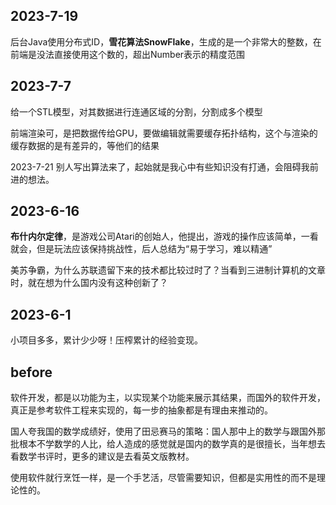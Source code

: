 ## 2023-7-19

后台Java使用分布式ID，**雪花算法SnowFlake**，生成的是一个非常大的整数，在前端是没法直接使用这个数的，超出Number表示的精度范围

## 2023-7-7

给一个STL模型，对其数据进行连通区域的分割，分割成多个模型

前端渲染可，是把数据传给GPU，要做编辑就需要缓存拓扑结构，这个与渲染的缓存数据的是有差异的，等他们的结果

2023-7-21
别人写出算法来了，起始就是我心中有些知识没有打通，会阻碍我前进的想法。

## 2023-6-16
**布什内尔定律**，是游戏公司Atari的创始人，他提出，游戏的操作应该简单，一看就会，但是玩法应该保持挑战性，后人总结为“易于学习，难以精通”

美苏争霸，为什么苏联遗留下来的技术都比较过时了？当看到三进制计算机的文章时，就在想为什么国内没有这种创新了？

## 2023-6-1

小项目多多，累计少少呀！压榨累计的经验变现。

## before

软件开发，都是以功能为主，以实现某个功能来展示其结果，而国外的软件开发，真正是参考软件工程来实现的，每一步的抽象都是有理由来推动的。

国人夸我国的数学成绩好，使用了田忌赛马的策略：国人那中上的数学与跟国外那批根本不学数学的人比，给人造成的感觉就是国内的数学真的是很擅长，当年想去看数学书评时，更多的建议是去看英文版教材。

使用软件就行烹饪一样，是一个手艺活，尽管需要知识，但都是实用性的而不是理论性的。
